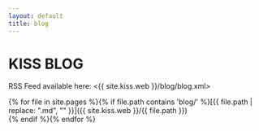 ```yaml
---
layout: default
title: blog
---
```


KISS BLOG
=========

RSS Feed available here: <{{ site.kiss.web }}/blog/blog.xml>

{% for file in site.pages %}{% if file.path contains 'blog/' %}[{{ file.path | replace: ".md", "" }}]({{ site.kiss.web }}/{{ file.path }})<br>{% endif %}{% endfor %}
